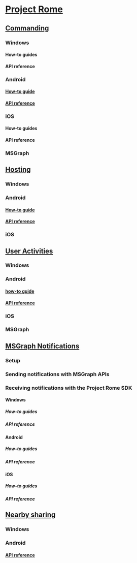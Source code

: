 # [Project Rome](index.md)

## [Commanding](commanding/index.md)
### Windows
#### How-to guides
#### API reference
### Android
#### [How-to guide](commanding/android/how-to-guides/command-remote-devices-and-apps-android.md)
#### [API reference](commanding/android/api-reference/index.md)
### iOS
#### How-to guides
#### API reference
### MSGraph

## [Hosting](hosting/index.md)
### Windows
### Android
#### [How-to guide](hosting/android/how-to-guides/hosting-android.md)
#### [API reference](hosting/android/api-reference/index.md)
### iOS

## [User Activities](user-activities/index.md)
### Windows
### Android
#### [how-to guide](user-activities/android/how-to-guides/user-activities-android.md)
#### [API reference](user-activities/android/api-reference/index.md)
### iOS
### MSGraph

## [MSGraph Notifications](msgraph-notifications/index.md)
### Setup
### Sending notifications with MSGraph APIs
### Receiving notifications with the Project Rome SDK
#### Windows
##### How-to guides
##### API reference
#### Android
##### How-to guides
##### API reference
#### iOS
##### How-to guides
##### API reference

## [Nearby sharing](nearby-sharing/index.md)
### Windows
### Android
#### [API reference](nearby-sharing/android/api-reference/index.md)


